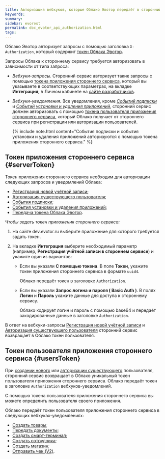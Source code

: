 ```yaml
---
title: Авторизация вебхуков, которые Облако Эвотор передаёт в сторонний сервис
keywords:
summary:
sidebar: evorest
permalink: doc_evotor_api_authorization.html
tags:
---
```


Облако Эвотор авторизует запросы с помощью заголовка `X-Authorization`, который содержит [токен Облака Эвотор](./doc_authorization.html).

Запросы Облака к стороннему сервису требуется авторизовать в зависимости от типа запроса:


* *Вебхуки-запросы*. Сторонний сервис авторизует такие запросы с помощью [токена приложения стороннего сервиса](./doc_evotor_api_authorization.html#serverToken), который вы указываете в соответствующих параметрах, на вкладке **Интеграция**, в Личном кабинете на [сайте разработчиков](https://dev.evotor.ru).
* *Вебхуки-уведомления*. Все уведомления, кроме [*Событий подписки*](https://api.evotor.ru/docs/#tag/Vebhuki-uvedomleniya%2Fpaths%2F~1partner.ru~1api~1v1~1subscription~1event%2Fpost) и [*Событий установки и удаления приложений*](https://api.evotor.ru/docs/#tag/Vebhuki-uvedomleniya%2Fpaths%2F~1partner.ru~1api~1v1~1subscription~1event%2Fpost), сторонний сервис должен авторизовать с помощью [токена пользователя приложения стороннего сервиса](./doc_evotor_api_authorization.html#usersToken), который Облако получает от стороннего сервиса при регистрации или авторизации пользователей.

  {% include note.html content="События подписки и события установки и удаления приложений авторизуются с помощью токена приложения стороннего сервиса." %}

## Токен приложения стороннего сервиса {#serverToken}

Токен приложения стороннего сервиса необходим для авторизации следующих запросов и уведомлений Облака:

* [Регистрация новой учётной записи](https://api.evotor.ru/docs/#tag/Vebhuki-zaprosy%2Fpaths%2F~1partner.ru~1api~1v1~1user~1create%2Fpost);
* [Авторизация существующего пользователя](https://api.evotor.ru/docs/#tag/Vebhuki-zaprosy%2Fpaths%2F~1partner.ru~1api~1v1~1user~1verify%2Fpost);
* [События подписки](https://api.evotor.ru/docs/#tag/Vebhuki-uvedomleniya%2Fpaths%2F~1partner.ru~1api~1v1~1subscription~1event%2Fpost);
* [События установки и удаления приложений](https://api.evotor.ru/docs/#tag/Vebhuki-uvedomleniya%2Fpaths%2F~1partner.ru~1api~1v2~1installation~1event%2Fpost);
* [Передача токена Облака Эвотор](https://api.evotor.ru/docs/#tag/Vebhuki-zaprosy%2Fpaths%2F~1partner.ru~1api~1v1~1user~1token%2Fpost).

*Чтобы задать токен приложения стороннего сервиса:*

1. На сайте dev.evotor.ru выберите приложение для которого требуется задать токен.
2. На вкладке **Интеграция** выберите необходимый параметр (например, **Регистрация учётной записи в стороннем сервисе**) и укажите один из вариантов:

   * Если вы указали **С помощью токена**. В поле **Токен**, укажите токен приложения стороннего сервиса в формате `uuid4`.

     Облако передаёт токен в заголовке `Authorization`.

   * Если вы указали **Запрос логина и пароля ( Basic Auth )**. В полях **Логин** и **Пароль** укажите данные для доступа к стороннему сервису.

     Облако кодирует логин и пароль с помощью base64 и передаёт закодированные данные в заголовке `Authorization`.

В ответ на вебхуки-запросы [Регистрация новой учётной записи](https://api.evotor.ru/docs/#tag/Vebhuki-zaprosy%2Fpaths%2F~1partner.ru~1api~1v1~1user~1create%2Fpost) и [Авторизация существующего пользователя](https://api.evotor.ru/docs/#tag/Vebhuki-zaprosy%2Fpaths%2F~1partner.ru~1api~1v1~1user~1verify%2Fpost) сторонний сервис возвращает в Облако токен пользователя.

## Токен пользователя приложения стороннего сервиса {#usersToken}

При [создании нового](https://api.evotor.ru/docs/#tag/Vebhuki-zaprosy%2Fpaths%2F~1partner.ru~1api~1v1~1user~1create%2Fpost) или [авторизации существующего](https://api.evotor.ru/docs/#tag/Vebhuki-zaprosy%2Fpaths%2F~1partner.ru~1api~1v1~1user~1verify%2Fpost) пользователя, сторонний сервис возвращает в Облако уникальный токен пользователя приложения стороннего сервиса. Облако передаёт токен в заголовке `Authorization` вебхуков-уведомлений.

С помощью токена пользователя приложения стороннего сервиса вы можете определить пользователя своего приложения.

Облако передаёт токен пользователя приложения стороннего сервиса в следующих вебхуках-уведомлениях:

* [Создать товары](https://api.evotor.ru/docs/#tag/Vebhuki-uvedomleniya%2Fpaths%2F~1partner.ru~1api~1v1~1inventories~1stores~1%7BstoreUuid%7D~1products%2Fpost);
* [Передать документы](https://api.evotor.ru/docs/#tag/Vebhuki-uvedomleniya%2Fpaths%2F~1partner.ru~1api~1v1~1inventories~1stores~1%7BstoreUuid%7D~1documents%2Fput);
* [Создать смарт-терминал](https://api.evotor.ru/docs/#tag/Vebhuki-uvedomleniya%2Fpaths%2F~1partner.ru~1api~1v1~1inventories~1devices%2Fput);
* [Создать сотрудника](https://api.evotor.ru/docs/#tag/Vebhuki-uvedomleniya%2Fpaths%2F~1partner.ru~1api~1v1~1inventories~1employees%2Fput);
* [Создать магазин](https://api.evotor.ru/docs/#tag/Vebhuki-uvedomleniya%2Fpaths%2F~1partner.ru~1api~1v1~1inventories~1stores%2Fput);
* [Отправить чек (V2)](https://api.evotor.ru/docs/#tag/Vebhuki-uvedomleniya%2Fpaths%2F~1partner.ru~1api~1v2~1receipts%2Fpost).
